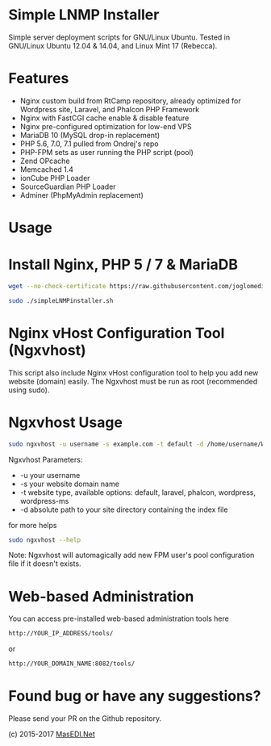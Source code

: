 Simple LNMP Installer
=====

Simple server deployment scripts for GNU/Linux Ubuntu. 
Tested in GNU/Linux Ubuntu 12.04 & 14.04, and Linux Mint 17 (Rebecca).

Features
=====
* Nginx custom build from RtCamp repository, already optimized for Wordpress site, Laravel, and Phalcon PHP Framework
* Nginx with FastCGI cache enable & disable feature
* Nginx pre-configured optimization for low-end VPS
* MariaDB 10 (MySQL drop-in replacement)
* PHP 5.6, 7.0, 7.1 pulled from Ondrej's repo
* PHP-FPM sets as user running the PHP script (pool)
* Zend OPcache
* Memcached 1.4
* ionCube PHP Loader
* SourceGuardian PHP Loader
* Adminer (PhpMyAdmin replacement)

Usage
=====

# Install Nginx, PHP 5 / 7 &amp; MariaDB

```bash
wget --no-check-certificate https://raw.githubusercontent.com/joglomedia/deploy/master/scripts/simpleLNMPinstaller.sh

sudo ./simpleLNMPinstaller.sh
```

Nginx vHost Configuration Tool (Ngxvhost)
=====
This script also include Nginx vHost configuration tool to help you add new website (domain) easily. 
The Ngxvhost must be run as root (recommended using sudo).

# Ngxvhost Usage

```bash
sudo ngxvhost -u username -s example.com -t default -d /home/username/Webs/example.com
```
Ngxvhost Parameters:

* -u your username
* -s your website domain name
* -t website type, available options: default, laravel, phalcon, wordpress, wordpress-ms
* -d absolute path to your site directory containing the index file

for more helps
```bash
sudo ngxvhost --help
```

Note: Ngxvhost will automagically add new FPM user's pool configuration file if it doesn't exists.

Web-based Administration
=====
You can access pre-installed web-based administration tools here
```bash
http://YOUR_IP_ADDRESS/tools/
```
or
```bash
http://YOUR_DOMAIN_NAME:8082/tools/
```

Found bug or have any suggestions?
=====
Please send your PR on the Github repository.

(c) 2015-2017
<a href="http://masedi.net/">MasEDI.Net</a>
